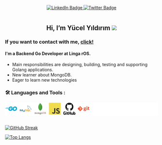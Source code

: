 <div id="badges" align="center">
  <a href="https://www.linkedin.com/in/yucel-yildirim-256b5592/">
    <img src="https://img.shields.io/badge/LinkedIn-blue?style=for-the-badge&logo=linkedin&logoColor=white" alt="LinkedIn Badge"/>
  </a>
  <a href="https://twitter.com/yucelllyildirim">
   <img src="https://img.shields.io/badge/Twitter-blue?style=for-the-badge&logo=twitter&logoColor=white" alt="Twitter Badge"/>
 </a>
</div>

<div align="center">
  <img src="https://komarev.com/ghpvc/?username=yclyldrm&style=flat-square&color=blue" alt=""/>
</div>
<div align="center">
  <h2>
    Hi, I’m Yücel Yıldırım <img src="https://media.giphy.com/media/hvRJCLFzcasrR4ia7z/giphy.gif" width="30px"/>
  </h2>
</div>
<h3>If you want to contact with me, <a href="mailto:yucellyildirim@gmail.com">click!</a></h3>

<div>
  <h4>I'm a Backend Go Developer at Linga rOS.</h4>
  <ul align="left">
    <li>Main responsibilities are designing, building, testing and supporting Golang applications.</li>
    <li>New learner about MongoDB.</li>
    <li>Eager to learn new technologies</li>
  </ul>
</div>

### :hammer_and_wrench: Languages and Tools :

<div style="background: white;">
 <img src="https://github.com/devicons/devicon/blob/master/icons/go/go-original-wordmark.svg" title="Golang" alt="Golang" width="40" height="40"/>&nbsp;
  <img src="https://github.com/devicons/devicon/blob/master/icons/mysql/mysql-original-wordmark.svg" title="MySQL"  alt="MySQL" width="40" height="40"/>&nbsp;
  <img src="https://github.com/devicons/devicon/blob/master/icons/mongodb/mongodb-original-wordmark.svg" title="MongoDB"  alt="MongoDB" width="40" height="40"/>&nbsp;
  <img src="https://github.com/devicons/devicon/blob/master/icons/javascript/javascript-original.svg" title="JavaScript" alt="JavaScript" width="40" height="40"/>&nbsp;
  <img src="https://github.com/devicons/devicon/blob/master/icons/github/github-original-wordmark.svg" title="Github" alt="Github" width="40" height="40"/>&nbsp;
  <img src="https://github.com/devicons/devicon/blob/master/icons/git/git-plain-wordmark.svg" title="Git" alt="Git" width="40" height="40"/>&nbsp;
</div>
</br>
<div>

  [![GitHub Streak](http://github-readme-streak-stats.herokuapp.com?user=yclyldrm&theme=dark&background=000000)](https://git.io/streak-stats)

  [![Top Langs](https://github-readme-stats.vercel.app/api/top-langs/?username=yclyldrm&layout=compact&theme=vision-friendly-dark)](https://github.com/yclyldrm/github-readme-stats)
</div>

<!---
yclyldrm/yclyldrm is a ✨ special ✨ repository because its `README.md` (this file) appears on your GitHub profile.
You can click the Preview link to take a look at your changes.
--->
